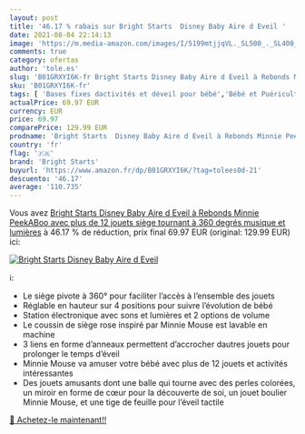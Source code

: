 ```yaml
---
layout: post
title: '46.17 % rabais sur Bright Starts  Disney Baby Aire d Eveil '
date: 2021-08-04 22:14:13
image: 'https://m.media-amazon.com/images/I/5199mtjjqVL._SL500_._SL400_.jpg'
comments: true
category: ofertas
author: 'tole.es'
slug: 'B01GRXYI6K-fr Bright Starts Disney Baby Aire d Eveil à Rebonds Minnie...'
sku: 'B01GRXYI6K-fr'
tags: [ 'Bases fixes dactivités et déveil pour bébé','Bébé et Puériculture','bright starts','Éveil et jouets', ]
actualPrice: 69.97 EUR
currency: EUR
price: 69.97
comparePrice: 129.99 EUR
prodname: 'Bright Starts  Disney Baby Aire d Eveil à Rebonds Minnie PeekABoo avec plus de 12 jouets  siège tournant à 360 degrés  musique et lumières'
country: 'fr'
flag: '🇫🇷'
brand: 'Bright Starts'
buyurl: 'https://www.amazon.fr/dp/B01GRXYI6K/?tag=tolees0d-21'
descuento: '46.17'
average: '110.735'
---
```


Vous avez [Bright Starts  Disney Baby Aire d Eveil à Rebonds Minnie PeekABoo avec plus de 12 jouets  siège tournant à 360 degrés  musique et lumières](https://www.amazon.fr/dp/B01GRXYI6K/?tag=tolees0d-21)  à  46.17 % de réduction, prix final  69.97 EUR (original: 129.99 EUR) ici:

[![Bright Starts  Disney Baby Aire d Eveil ](https://m.media-amazon.com/images/I/5199mtjjqVL._SL500_._SL400_.jpg)](https://www.amazon.fr/dp/B01GRXYI6K/?tag=tolees0d-21)

ℹ️:

- Le siège pivote à 360° pour faciliter l’accès à l’ensemble des jouets
- Réglable en hauteur sur 4 positions pour suivre l’évolution de bébé
- Station électronique avec sons et lumières et 2 options de volume
- Le coussin de siège rose inspiré par Minnie Mouse est lavable en machine
- 3 liens en forme d’anneaux permettent d’accrocher dautres jouets pour prolonger le temps d’éveil
- Minnie Mouse va amuser votre bébé avec plus de 12 jouets et activités intéressantes
- Des jouets amusants dont une balle qui tourne avec des perles colorées, un miroir en forme de cœur pour la découverte de soi, un jouet boulier Minnie Mouse, et une tige de feuille pour l’éveil tactile

[🛒 Achetez-le maintenant!!](https://www.amazon.fr/dp/B01GRXYI6K/?tag=tolees0d-21)
